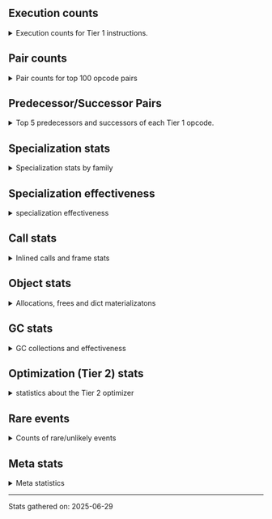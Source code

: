 ## Execution counts

<details>
<summary> Execution counts for Tier 1 instructions. </summary>


The "miss ratio" column shows the percentage of times the instruction
executed that it deoptimized. When this happens, the base unspecialized
instruction is not counted.

<table>
<thead>
<tr>
<th align="left">Name</th>
<th align="right">Base Count</th>
<th align="right">Head Count</th>
<th align="right">Change</th>
</tr>
</thead>
<tbody>
<tr>
<td align="left">CALL_BUILTIN_CLASS</td>
<td align="right">1,253</td>
<td align="right">1,448</td>
<td align="right">15.6%</td>
</tr>
<tr>
<td align="left">COMPARE_OP</td>
<td align="right">1,973</td>
<td align="right">2,180</td>
<td align="right">10.5%</td>
</tr>
<tr>
<td align="left">LOAD_GLOBAL</td>
<td align="right">4,270</td>
<td align="right">4,274</td>
<td align="right">0.1%</td>
</tr>
<tr>
<td align="left">CALL</td>
<td align="right">7,735</td>
<td align="right">7,739</td>
<td align="right">0.1%</td>
</tr>
<tr>
<td align="left">BINARY_OP</td>
<td align="right">5,903,657</td>
<td align="right">5,903,864</td>
<td align="right">0.0%</td>
</tr>
<tr>
<td align="left">LOAD_GLOBAL_BUILTIN</td>
<td align="right">13,108,457</td>
<td align="right">13,108,652</td>
<td align="right">0.0%</td>
</tr>
<tr>
<td align="left">LOAD_CONST</td>
<td align="right">90,443,149</td>
<td align="right">90,443,346</td>
<td align="right">0.0%</td>
</tr>
<tr>
<td align="left">LOAD_ATTR_INSTANCE_VALUE</td>
<td align="right">121,266,510</td>
<td align="right">121,266,705</td>
<td align="right">0.0%</td>
</tr>
<tr>
<td align="left">POP_JUMP_IF_FALSE</td>
<td align="right">140,248,261</td>
<td align="right">140,248,458</td>
<td align="right">0.0%</td>
</tr>
<tr>
<td align="left">LOAD_FAST_BORROW</td>
<td align="right">458,101,428</td>
<td align="right">458,101,822</td>
<td align="right">0.0%</td>
</tr>
<tr>
<td align="left">LOAD_ATTR</td>
<td align="right">17,056,926</td>
<td align="right">17,056,930</td>
<td align="right">0.0%</td>
</tr>
<tr>
<td align="left">RETURN_VALUE</td>
<td align="right">130,418,424</td>
<td align="right">130,418,424</td>
<td align="right">0.0%</td>
</tr>
<tr>
<td align="left">RESUME_CHECK</td>
<td align="right">130,416,744</td>
<td align="right">130,416,744</td>
<td align="right">0.0%</td>
</tr>
<tr>
<td align="left">TO_BOOL_BOOL</td>
<td align="right">115,997,553</td>
<td align="right">115,997,553</td>
<td align="right">0.0%</td>
</tr>
<tr>
<td align="left">LOAD_ATTR_METHOD_WITH_VALUES</td>
<td align="right">108,788,277</td>
<td align="right">108,788,277</td>
<td align="right">0.0%</td>
</tr>
<tr>
<td align="left">LOAD_GLOBAL_MODULE</td>
<td align="right">99,614,386</td>
<td align="right">99,614,386</td>
<td align="right">0.0%</td>
</tr>
<tr>
<td align="left">CALL_PY_EXACT_ARGS</td>
<td align="right">82,574,469</td>
<td align="right">82,574,469</td>
<td align="right">0.0%</td>
</tr>
<tr>
<td align="left">STORE_FAST</td>
<td align="right">63,965,430</td>
<td align="right">63,965,430</td>
<td align="right">0.0%</td>
</tr>
<tr>
<td align="left">POP_TOP</td>
<td align="right">60,294,819</td>
<td align="right">60,294,819</td>
<td align="right">0.0%</td>
</tr>
<tr>
<td align="left">NOP</td>
<td align="right">49,807,455</td>
<td align="right">49,807,455</td>
<td align="right">0.0%</td>
</tr>
<tr>
<td align="left">BINARY_OP_SUBSCR_DICT</td>
<td align="right">44,564,367</td>
<td align="right">44,564,367</td>
<td align="right">0.0%</td>
</tr>
<tr>
<td align="left">CALL_PY_GENERAL</td>
<td align="right">43,253,262</td>
<td align="right">43,253,262</td>
<td align="right">0.0%</td>
</tr>
<tr>
<td align="left">LOAD_FAST_BORROW_LOAD_FAST_BORROW</td>
<td align="right">36,045,444</td>
<td align="right">36,045,444</td>
<td align="right">0.0%</td>
</tr>
<tr>
<td align="left">LOAD_ATTR_MODULE</td>
<td align="right">31,456,860</td>
<td align="right">31,456,860</td>
<td align="right">0.0%</td>
</tr>
<tr>
<td align="left">STORE_ATTR_INSTANCE_VALUE</td>
<td align="right">28,834,476</td>
<td align="right">28,834,476</td>
<td align="right">0.0%</td>
</tr>
<tr>
<td align="left">LOAD_SMALL_INT</td>
<td align="right">19,661,175</td>
<td align="right">19,661,175</td>
<td align="right">0.0%</td>
</tr>
<tr>
<td align="left">PUSH_NULL</td>
<td align="right">15,730,425</td>
<td align="right">15,730,425</td>
<td align="right">0.0%</td>
</tr>
<tr>
<td align="left">COMPARE_OP_INT</td>
<td align="right">12,451,623</td>
<td align="right">12,451,623</td>
<td align="right">0.0%</td>
</tr>
<tr>
<td align="left">TO_BOOL_NONE</td>
<td align="right">11,810,306</td>
<td align="right">11,810,306</td>
<td align="right">0.0%</td>
</tr>
<tr>
<td align="left">CALL_NON_PY_GENERAL</td>
<td align="right">11,796,774</td>
<td align="right">11,796,774</td>
<td align="right">0.0%</td>
</tr>
<tr>
<td align="left">JUMP_BACKWARD_JIT</td>
<td align="right">10,879,098</td>
<td align="right">10,879,098</td>
<td align="right">0.0%</td>
</tr>
<tr>
<td align="left">POP_JUMP_IF_TRUE</td>
<td align="right">10,485,825</td>
<td align="right">10,485,825</td>
<td align="right">0.0%</td>
</tr>
<tr>
<td align="left">LOAD_FAST</td>
<td align="right">9,175,827</td>
<td align="right">9,175,827</td>
<td align="right">0.0%</td>
</tr>
<tr>
<td align="left">LOAD_ATTR_METHOD_NO_DICT</td>
<td align="right">9,175,160</td>
<td align="right">9,175,160</td>
<td align="right">0.0%</td>
</tr>
<tr>
<td align="left">CALL_METHOD_DESCRIPTOR_FAST</td>
<td align="right">9,175,056</td>
<td align="right">9,175,056</td>
<td align="right">0.0%</td>
</tr>
<tr>
<td align="left">COPY</td>
<td align="right">9,175,026</td>
<td align="right">9,175,026</td>
<td align="right">0.0%</td>
</tr>
<tr>
<td align="left">CALL_BUILTIN_FAST_WITH_KEYWORDS</td>
<td align="right">6,553,500</td>
<td align="right">6,553,500</td>
<td align="right">0.0%</td>
</tr>
<tr>
<td align="left">LOAD_ATTR_SLOT</td>
<td align="right">6,553,374</td>
<td align="right">6,553,374</td>
<td align="right">0.0%</td>
</tr>
<tr>
<td align="left">CALL_ISINSTANCE</td>
<td align="right">5,898,045</td>
<td align="right">5,898,045</td>
<td align="right">0.0%</td>
</tr>
<tr>
<td align="left">TO_BOOL_ALWAYS_TRUE</td>
<td align="right">5,253,290</td>
<td align="right">5,253,290</td>
<td align="right">0.0%</td>
</tr>
<tr>
<td align="left">POP_JUMP_IF_NOT_NONE</td>
<td align="right">5,243,025</td>
<td align="right">5,243,025</td>
<td align="right">0.0%</td>
</tr>
<tr>
<td align="left">SWAP</td>
<td align="right">5,242,989</td>
<td align="right">5,242,989</td>
<td align="right">0.0%</td>
</tr>
<tr>
<td align="left">LOAD_SPECIAL</td>
<td align="right">5,242,926</td>
<td align="right">5,242,926</td>
<td align="right">0.0%</td>
</tr>
<tr>
<td align="left">BINARY_SLICE</td>
<td align="right">5,242,800</td>
<td align="right">5,242,800</td>
<td align="right">0.0%</td>
</tr>
<tr>
<td align="left">BINARY_OP_ADD_INT</td>
<td align="right">5,242,758</td>
<td align="right">5,242,758</td>
<td align="right">0.0%</td>
</tr>
<tr>
<td align="left">COMPARE_OP_STR</td>
<td align="right">5,242,758</td>
<td align="right">5,242,758</td>
<td align="right">0.0%</td>
</tr>
<tr>
<td align="left">FOR_ITER_LIST</td>
<td align="right">5,242,716</td>
<td align="right">5,242,716</td>
<td align="right">0.0%</td>
</tr>
<tr>
<td align="left">CALL_BUILTIN_FAST</td>
<td align="right">4,587,618</td>
<td align="right">4,587,618</td>
<td align="right">0.0%</td>
</tr>
<tr>
<td align="left">FOR_ITER_RANGE</td>
<td align="right">4,325,535</td>
<td align="right">4,325,535</td>
<td align="right">0.0%</td>
</tr>
<tr>
<td align="left">POP_ITER</td>
<td align="right">3,932,550</td>
<td align="right">3,932,550</td>
<td align="right">0.0%</td>
</tr>
<tr>
<td align="left">BUILD_TUPLE</td>
<td align="right">3,932,550</td>
<td align="right">3,932,550</td>
<td align="right">0.0%</td>
</tr>
<tr>
<td align="left">JUMP_FORWARD</td>
<td align="right">3,932,388</td>
<td align="right">3,932,388</td>
<td align="right">0.0%</td>
</tr>
<tr>
<td align="left">GET_ITER</td>
<td align="right">3,932,325</td>
<td align="right">3,932,325</td>
<td align="right">0.0%</td>
</tr>
<tr>
<td align="left">POP_JUMP_IF_NONE</td>
<td align="right">3,932,100</td>
<td align="right">3,932,100</td>
<td align="right">0.0%</td>
</tr>
<tr>
<td align="left">INTERPRETER_EXIT</td>
<td align="right">3,277,443</td>
<td align="right">3,277,443</td>
<td align="right">0.0%</td>
</tr>
<tr>
<td align="left">BINARY_OP_SUBTRACT_INT</td>
<td align="right">2,646,490</td>
<td align="right">2,646,490</td>
<td align="right">0.0%</td>
</tr>
<tr>
<td align="left">TO_BOOL</td>
<td align="right">2,626,027</td>
<td align="right">2,626,027</td>
<td align="right">0.0%</td>
</tr>
<tr>
<td align="left">LOAD_ATTR_METHOD_LAZY_DICT</td>
<td align="right">2,621,802</td>
<td align="right">2,621,802</td>
<td align="right">0.0%</td>
</tr>
<tr>
<td align="left">STORE_FAST_STORE_FAST</td>
<td align="right">2,621,625</td>
<td align="right">2,621,625</td>
<td align="right">0.0%</td>
</tr>
<tr>
<td align="left">BINARY_OP_EXTEND</td>
<td align="right">2,621,316</td>
<td align="right">2,621,316</td>
<td align="right">0.0%</td>
</tr>
<tr>
<td align="left">LOAD_ATTR_NONDESCRIPTOR_WITH_VALUES</td>
<td align="right">2,621,316</td>
<td align="right">2,621,316</td>
<td align="right">0.0%</td>
</tr>
<tr>
<td align="left">BINARY_OP_SUBSCR_TUPLE_INT</td>
<td align="right">1,966,149</td>
<td align="right">1,966,149</td>
<td align="right">0.0%</td>
</tr>
<tr>
<td align="left">CALL_METHOD_DESCRIPTOR_NOARGS</td>
<td align="right">1,336,156</td>
<td align="right">1,336,156</td>
<td align="right">0.0%</td>
</tr>
<tr>
<td align="left">CONTAINS_OP</td>
<td align="right">1,311,420</td>
<td align="right">1,311,420</td>
<td align="right">0.0%</td>
</tr>
<tr>
<td align="left">CALL_FUNCTION_EX</td>
<td align="right">1,311,150</td>
<td align="right">1,311,150</td>
<td align="right">0.0%</td>
</tr>
<tr>
<td align="left">CALL_METHOD_DESCRIPTOR_O</td>
<td align="right">1,310,820</td>
<td align="right">1,310,820</td>
<td align="right">0.0%</td>
</tr>
<tr>
<td align="left">BUILD_MAP</td>
<td align="right">1,310,700</td>
<td align="right">1,310,700</td>
<td align="right">0.0%</td>
</tr>
<tr>
<td align="left">DICT_MERGE</td>
<td align="right">1,310,700</td>
<td align="right">1,310,700</td>
<td align="right">0.0%</td>
</tr>
<tr>
<td align="left">BINARY_OP_ADD_UNICODE</td>
<td align="right">1,310,658</td>
<td align="right">1,310,658</td>
<td align="right">0.0%</td>
</tr>
<tr>
<td align="left">CALL_STR_1</td>
<td align="right">1,310,658</td>
<td align="right">1,310,658</td>
<td align="right">0.0%</td>
</tr>
<tr>
<td align="left">COMPARE_OP_FLOAT</td>
<td align="right">1,310,658</td>
<td align="right">1,310,658</td>
<td align="right">0.0%</td>
</tr>
<tr>
<td align="left">LOAD_ATTR_PROPERTY</td>
<td align="right">1,310,658</td>
<td align="right">1,310,658</td>
<td align="right">0.0%</td>
</tr>
<tr>
<td align="left">TO_BOOL_STR</td>
<td align="right">1,310,658</td>
<td align="right">1,310,658</td>
<td align="right">0.0%</td>
</tr>
<tr>
<td align="left">UNPACK_SEQUENCE_TUPLE</td>
<td align="right">1,310,658</td>
<td align="right">1,310,658</td>
<td align="right">0.0%</td>
</tr>
<tr>
<td align="left">CALL_LEN</td>
<td align="right">655,491</td>
<td align="right">655,491</td>
<td align="right">0.0%</td>
</tr>
<tr>
<td align="left">STORE_ATTR</td>
<td align="right">1,848</td>
<td align="right">1,848</td>
<td align="right">0.0%</td>
</tr>
<tr>
<td align="left">RESUME</td>
<td align="right">1,680</td>
<td align="right">1,680</td>
<td align="right">0.0%</td>
</tr>
<tr>
<td align="left">FOR_ITER</td>
<td align="right">585</td>
<td align="right">585</td>
<td align="right">0.0%</td>
</tr>
<tr>
<td align="left">IS_OP</td>
<td align="right">519</td>
<td align="right">519</td>
<td align="right">0.0%</td>
</tr>
<tr>
<td align="left">LOAD_DEREF</td>
<td align="right">450</td>
<td align="right">450</td>
<td align="right">0.0%</td>
</tr>
<tr>
<td align="left">JUMP_BACKWARD</td>
<td align="right">294</td>
<td align="right">294</td>
<td align="right">0.0%</td>
</tr>
<tr>
<td align="left">LOAD_FAST_LOAD_FAST</td>
<td align="right">288</td>
<td align="right">288</td>
<td align="right">0.0%</td>
</tr>
<tr>
<td align="left">MAKE_FUNCTION</td>
<td align="right">225</td>
<td align="right">225</td>
<td align="right">0.0%</td>
</tr>
<tr>
<td align="left">BUILD_LIST</td>
<td align="right">225</td>
<td align="right">225</td>
<td align="right">0.0%</td>
</tr>
<tr>
<td align="left">CALL_INTRINSIC_1</td>
<td align="right">225</td>
<td align="right">225</td>
<td align="right">0.0%</td>
</tr>
<tr>
<td align="left">COPY_FREE_VARS</td>
<td align="right">225</td>
<td align="right">225</td>
<td align="right">0.0%</td>
</tr>
<tr>
<td align="left">LIST_EXTEND</td>
<td align="right">225</td>
<td align="right">225</td>
<td align="right">0.0%</td>
</tr>
<tr>
<td align="left">MAKE_CELL</td>
<td align="right">225</td>
<td align="right">225</td>
<td align="right">0.0%</td>
</tr>
<tr>
<td align="left">SET_FUNCTION_ATTRIBUTE</td>
<td align="right">225</td>
<td align="right">225</td>
<td align="right">0.0%</td>
</tr>
<tr>
<td align="left">STORE_DEREF</td>
<td align="right">225</td>
<td align="right">225</td>
<td align="right">0.0%</td>
</tr>
<tr>
<td align="left">UNPACK_SEQUENCE</td>
<td align="right">210</td>
<td align="right">210</td>
<td align="right">0.0%</td>
</tr>
<tr>
<td align="left">BINARY_OP_SUBTRACT_FLOAT</td>
<td align="right">162</td>
<td align="right">162</td>
<td align="right">0.0%</td>
</tr>
<tr>
<td align="left">UNPACK_SEQUENCE_TWO_TUPLE</td>
<td align="right">162</td>
<td align="right">162</td>
<td align="right">0.0%</td>
</tr>
<tr>
<td align="left">BINARY_OP_MULTIPLY_INT</td>
<td align="right">104</td>
<td align="right">104</td>
<td align="right">0.0%</td>
</tr>
<tr>
<td align="left">CALL_METHOD_DESCRIPTOR_FAST_WITH_KEYWORDS</td>
<td align="right">104</td>
<td align="right">104</td>
<td align="right">0.0%</td>
</tr>
<tr>
<td align="left">CHECK_EXC_MATCH</td>
<td align="right">63</td>
<td align="right">63</td>
<td align="right">0.0%</td>
</tr>
<tr>
<td align="left">POP_EXCEPT</td>
<td align="right">63</td>
<td align="right">63</td>
<td align="right">0.0%</td>
</tr>
<tr>
<td align="left">PUSH_EXC_INFO</td>
<td align="right">63</td>
<td align="right">63</td>
<td align="right">0.0%</td>
</tr>
<tr>
<td align="left">STORE_SUBSCR</td>
<td align="right">63</td>
<td align="right">63</td>
<td align="right">0.0%</td>
</tr>
<tr>
<td align="left">LOAD_FAST_CHECK</td>
<td align="right">63</td>
<td align="right">63</td>
<td align="right">0.0%</td>
</tr>
<tr>
<td align="left">STORE_FAST_LOAD_FAST</td>
<td align="right">63</td>
<td align="right">63</td>
<td align="right">0.0%</td>
</tr>
</tbody>
</table>


</details>

## Pair counts

<details>
<summary> Pair counts for top 100 opcode pairs </summary>


Pairs of specialized operations that deoptimize and are then followed by
the corresponding unspecialized instruction are not counted as pairs.

Not included in comparative output.


</details>

## Predecessor/Successor Pairs

<details>
<summary> Top 5 predecessors and successors of each Tier 1 opcode. </summary>


This does not include the unspecialized instructions that occur after a
specialized instruction deoptimizes.

Not included in comparative output.


</details>

## Specialization stats

<details>
<summary> Specialization stats by family </summary>

### BINARY_OP

<details>
<summary> specialization stats for BINARY_OP family </summary>

<table>
<thead>
<tr>
<th align="left">Kind</th>
<th align="right">Base Count</th>
<th align="right">Base Ratio</th>
<th align="right">Head Count</th>
<th align="right">Head Ratio</th>
<th align="right">Change</th>
</tr>
</thead>
<tbody>
<tr>
<td align="left">
deferred
<details>
<summary>ⓘ</summary>

Lists the number of "deferred" (i.e. not specialized) instructions executed.
</details>
</td>
<td align="right">5,899,801</td>
<td align="right">9.2%</td>
<td align="right">5,899,998</td>
<td align="right">9.2%</td>
<td align="right">0.0%</td>
</tr>
<tr>
<td align="left">
hit
<details>
<summary>ⓘ</summary>

Specialized instructions that complete.
</details>
</td>
<td align="right">57,016,172</td>
<td align="right">88.7%</td>
<td align="right">57,016,172</td>
<td align="right">88.7%</td>
<td align="right">0.0%</td>
</tr>
<tr>
<td align="left">
miss
<details>
<summary>ⓘ</summary>

Specialized instructions that deopt.
</details>
</td>
<td align="right">1,335,832</td>
<td align="right">2.1%</td>
<td align="right">1,335,832</td>
<td align="right">2.1%</td>
<td align="right">0.0%</td>
</tr>
</tbody>
</table>

<table>
<thead>
<tr>
<th align="left">Success</th>
<th align="right">Base Count</th>
<th align="right">Base Ratio</th>
<th align="right">Head Count</th>
<th align="right">Head Ratio</th>
<th align="right">Change</th>
</tr>
</thead>
<tbody>
<tr>
<td align="left">Failure</td>
<td align="right">3,310</td>
<td align="right">11.4%</td>
<td align="right">3,320</td>
<td align="right">11.4%</td>
<td align="right">0.3%</td>
</tr>
<tr>
<td align="left">Success</td>
<td align="right">25,720</td>
<td align="right">88.6%</td>
<td align="right">25,720</td>
<td align="right">88.6%</td>
<td align="right">0.0%</td>
</tr>
</tbody>
</table>

<table>
<thead>
<tr>
<th align="left">Failure kind</th>
<th align="right">Base Count</th>
<th align="right">Base Ratio</th>
<th align="right">Head Count</th>
<th align="right">Head Ratio</th>
<th align="right">Change</th>
</tr>
</thead>
<tbody>
<tr>
<td align="left">floor divide</td>
<td align="right">790</td>
<td align="right">23.9%</td>
<td align="right">800</td>
<td align="right">24.1%</td>
<td align="right">1.3%</td>
</tr>
<tr>
<td align="left">remainder</td>
<td align="right">1,800</td>
<td align="right">54.4%</td>
<td align="right">1,800</td>
<td align="right">54.2%</td>
<td align="right">0.0%</td>
</tr>
<tr>
<td align="left">true divide different types</td>
<td align="right">720</td>
<td align="right">21.8%</td>
<td align="right">720</td>
<td align="right">21.7%</td>
<td align="right">0.0%</td>
</tr>
</tbody>
</table>


</details>

### BINARY_SLICE

<details>
<summary> specialization stats for BINARY_SLICE family </summary>

<table>
<thead>
<tr>
<th align="left">Kind</th>
<th align="right">Base Count</th>
<th align="right">Base Ratio</th>
<th align="right">Head Count</th>
<th align="right">Head Ratio</th>
<th align="right">Change</th>
</tr>
</thead>
<tbody>
<tr>
<td align="left">
deferred
<details>
<summary>ⓘ</summary>

Lists the number of "deferred" (i.e. not specialized) instructions executed.
</details>
</td>
<td align="right">5,242,800</td>
<td align="right">100.0%</td>
<td align="right">5,242,800</td>
<td align="right">100.0%</td>
<td align="right">0.0%</td>
</tr>
</tbody>
</table>


</details>

### CALL

<details>
<summary> specialization stats for CALL family </summary>

<table>
<thead>
<tr>
<th align="left">Kind</th>
<th align="right">Base Count</th>
<th align="right">Base Ratio</th>
<th align="right">Head Count</th>
<th align="right">Head Ratio</th>
<th align="right">Change</th>
</tr>
</thead>
<tbody>
<tr>
<td align="left">
hit
<details>
<summary>ⓘ</summary>

Specialized instructions that complete.
</details>
</td>
<td align="right">112,067,338</td>
<td align="right">98.8%</td>
<td align="right">112,067,533</td>
<td align="right">98.8%</td>
<td align="right">0.0%</td>
</tr>
<tr>
<td align="left">
deferred
<details>
<summary>ⓘ</summary>

Lists the number of "deferred" (i.e. not specialized) instructions executed.
</details>
</td>
<td align="right">1,314,620</td>
<td align="right">1.2%</td>
<td align="right">1,314,622</td>
<td align="right">1.2%</td>
<td align="right">0.0%</td>
</tr>
<tr>
<td align="left">
miss
<details>
<summary>ⓘ</summary>

Specialized instructions that deopt.
</details>
</td>
<td align="right">1,335,832</td>
<td align="right">1.2%</td>
<td align="right">1,335,832</td>
<td align="right">1.2%</td>
<td align="right">0.0%</td>
</tr>
</tbody>
</table>

<table>
<thead>
<tr>
<th align="left">Success</th>
<th align="right">Base Count</th>
<th align="right">Base Ratio</th>
<th align="right">Head Count</th>
<th align="right">Head Ratio</th>
<th align="right">Change</th>
</tr>
</thead>
<tbody>
<tr>
<td align="left">Success</td>
<td align="right">28,947</td>
<td align="right">100.0%</td>
<td align="right">28,949</td>
<td align="right">100.0%</td>
<td align="right">0.0%</td>
</tr>
<tr>
<td align="left">Failure</td>
<td align="right">0</td>
<td align="right">0.0%</td>
<td align="right">0</td>
<td align="right">0.0%</td>
<td align="right"></td>
</tr>
</tbody>
</table>

<table>
<thead>
<tr>
<th align="left">Failure kind</th>
<th align="right">Base Count</th>
<th align="right">Base Ratio</th>
<th align="right">Head Count</th>
<th align="right">Head Ratio</th>
<th align="right">Change</th>
</tr>
</thead>
<tbody>
<tr>
<td align="left">init not simple</td>
<td align="right">42</td>
<td align="right">42 / 0 !!</td>
<td align="right">42</td>
<td align="right">42 / 0 !!</td>
<td align="right">0.0%</td>
</tr>
</tbody>
</table>


</details>

### COMPARE_OP

<details>
<summary> specialization stats for COMPARE_OP family </summary>

<table>
<thead>
<tr>
<th align="left">Kind</th>
<th align="right">Base Count</th>
<th align="right">Base Ratio</th>
<th align="right">Head Count</th>
<th align="right">Head Ratio</th>
<th align="right">Change</th>
</tr>
</thead>
<tbody>
<tr>
<td align="left">
deferred
<details>
<summary>ⓘ</summary>

Lists the number of "deferred" (i.e. not specialized) instructions executed.
</details>
</td>
<td align="right">1,567</td>
<td align="right">0.0%</td>
<td align="right">1,764</td>
<td align="right">0.0%</td>
<td align="right">12.6%</td>
</tr>
<tr>
<td align="left">
hit
<details>
<summary>ⓘ</summary>

Specialized instructions that complete.
</details>
</td>
<td align="right">19,005,039</td>
<td align="right">100.0%</td>
<td align="right">19,005,039</td>
<td align="right">100.0%</td>
<td align="right">0.0%</td>
</tr>
</tbody>
</table>

<table>
<thead>
<tr>
<th align="left">Success</th>
<th align="right">Base Count</th>
<th align="right">Base Ratio</th>
<th align="right">Head Count</th>
<th align="right">Head Ratio</th>
<th align="right">Change</th>
</tr>
</thead>
<tbody>
<tr>
<td align="left">Failure</td>
<td align="right">70</td>
<td align="right">17.2%</td>
<td align="right">80</td>
<td align="right">19.2%</td>
<td align="right">14.3%</td>
</tr>
<tr>
<td align="left">Success</td>
<td align="right">336</td>
<td align="right">82.8%</td>
<td align="right">336</td>
<td align="right">80.8%</td>
<td align="right">0.0%</td>
</tr>
</tbody>
</table>

<table>
<thead>
<tr>
<th align="left">Failure kind</th>
<th align="right">Base Count</th>
<th align="right">Base Ratio</th>
<th align="right">Head Count</th>
<th align="right">Head Ratio</th>
<th align="right">Change</th>
</tr>
</thead>
<tbody>
<tr>
<td align="left">big int</td>
<td align="right">70</td>
<td align="right">100.0%</td>
<td align="right">80</td>
<td align="right">100.0%</td>
<td align="right">14.3%</td>
</tr>
</tbody>
</table>


</details>

### CONTAINS_OP

<details>
<summary> specialization stats for CONTAINS_OP family </summary>

<table>
<thead>
<tr>
<th align="left">Kind</th>
<th align="right">Base Count</th>
<th align="right">Base Ratio</th>
<th align="right">Head Count</th>
<th align="right">Head Ratio</th>
<th align="right">Change</th>
</tr>
</thead>
<tbody>
<tr>
<td align="left">
deferred
<details>
<summary>ⓘ</summary>

Lists the number of "deferred" (i.e. not specialized) instructions executed.
</details>
</td>
<td align="right">1,310,700</td>
<td align="right">99.9%</td>
<td align="right">1,310,700</td>
<td align="right">99.9%</td>
<td align="right">0.0%</td>
</tr>
</tbody>
</table>

<table>
<thead>
<tr>
<th align="left">Success</th>
<th align="right">Base Count</th>
<th align="right">Base Ratio</th>
<th align="right">Head Count</th>
<th align="right">Head Ratio</th>
<th align="right">Change</th>
</tr>
</thead>
<tbody>
<tr>
<td align="left">Success</td>
<td align="right">0</td>
<td align="right">0.0%</td>
<td align="right">0</td>
<td align="right">0.0%</td>
<td align="right"></td>
</tr>
<tr>
<td align="left">Failure</td>
<td align="right">720</td>
<td align="right">100.0%</td>
<td align="right">720</td>
<td align="right">100.0%</td>
<td align="right">0.0%</td>
</tr>
</tbody>
</table>

<table>
<thead>
<tr>
<th align="left">Failure kind</th>
<th align="right">Base Count</th>
<th align="right">Base Ratio</th>
<th align="right">Head Count</th>
<th align="right">Head Ratio</th>
<th align="right">Change</th>
</tr>
</thead>
<tbody>
<tr>
<td align="left">str</td>
<td align="right">720</td>
<td align="right">100.0%</td>
<td align="right">720</td>
<td align="right">100.0%</td>
<td align="right">0.0%</td>
</tr>
</tbody>
</table>


</details>

### FOR_ITER

<details>
<summary> specialization stats for FOR_ITER family </summary>

<table>
<thead>
<tr>
<th align="left">Kind</th>
<th align="right">Base Count</th>
<th align="right">Base Ratio</th>
<th align="right">Head Count</th>
<th align="right">Head Ratio</th>
<th align="right">Change</th>
</tr>
</thead>
<tbody>
<tr>
<td align="left">
deferred
<details>
<summary>ⓘ</summary>

Lists the number of "deferred" (i.e. not specialized) instructions executed.
</details>
</td>
<td align="right">372</td>
<td align="right">0.0%</td>
<td align="right">372</td>
<td align="right">0.0%</td>
<td align="right">0.0%</td>
</tr>
<tr>
<td align="left">
hit
<details>
<summary>ⓘ</summary>

Specialized instructions that complete.
</details>
</td>
<td align="right">9,568,251</td>
<td align="right">100.0%</td>
<td align="right">9,568,251</td>
<td align="right">100.0%</td>
<td align="right">0.0%</td>
</tr>
</tbody>
</table>

<table>
<thead>
<tr>
<th align="left">Success</th>
<th align="right">Base Count</th>
<th align="right">Base Ratio</th>
<th align="right">Head Count</th>
<th align="right">Head Ratio</th>
<th align="right">Change</th>
</tr>
</thead>
<tbody>
<tr>
<td align="left">Success</td>
<td align="right">147</td>
<td align="right">69.0%</td>
<td align="right">147</td>
<td align="right">69.0%</td>
<td align="right">0.0%</td>
</tr>
<tr>
<td align="left">Failure</td>
<td align="right">66</td>
<td align="right">31.0%</td>
<td align="right">66</td>
<td align="right">31.0%</td>
<td align="right">0.0%</td>
</tr>
</tbody>
</table>

<table>
<thead>
<tr>
<th align="left">Failure kind</th>
<th align="right">Base Count</th>
<th align="right">Base Ratio</th>
<th align="right">Head Count</th>
<th align="right">Head Ratio</th>
<th align="right">Change</th>
</tr>
</thead>
<tbody>
<tr>
<td align="left">dict values</td>
<td align="right">66</td>
<td align="right">100.0%</td>
<td align="right">66</td>
<td align="right">100.0%</td>
<td align="right">0.0%</td>
</tr>
</tbody>
</table>


</details>

### GET_ITER

<details>
<summary> specialization stats for GET_ITER family </summary>

<table>
<thead>
<tr>
<th align="left">Failure kind</th>
<th align="right">Base Count</th>
<th align="right">Base Ratio</th>
<th align="right">Head Count</th>
<th align="right">Head Ratio</th>
<th align="right">Change</th>
</tr>
</thead>
<tbody>
<tr>
<td align="left">list</td>
<td align="right">3,932,100</td>
<td align="right">3,932,100 / 0 !!</td>
<td align="right">3,932,100</td>
<td align="right">3,932,100 / 0 !!</td>
<td align="right">0.0%</td>
</tr>
<tr>
<td align="left">other</td>
<td align="right">225</td>
<td align="right">225 / 0 !!</td>
<td align="right">225</td>
<td align="right">225 / 0 !!</td>
<td align="right">0.0%</td>
</tr>
</tbody>
</table>


</details>

### LOAD_ATTR

<details>
<summary> specialization stats for LOAD_ATTR family </summary>

<table>
<thead>
<tr>
<th align="left">Kind</th>
<th align="right">Base Count</th>
<th align="right">Base Ratio</th>
<th align="right">Head Count</th>
<th align="right">Head Ratio</th>
<th align="right">Change</th>
</tr>
</thead>
<tbody>
<tr>
<td align="left">
hit
<details>
<summary>ⓘ</summary>

Specialized instructions that complete.
</details>
</td>
<td align="right">282,470,799</td>
<td align="right">93.9%</td>
<td align="right">282,470,994</td>
<td align="right">93.9%</td>
<td align="right">0.0%</td>
</tr>
<tr>
<td align="left">
deferred
<details>
<summary>ⓘ</summary>

Lists the number of "deferred" (i.e. not specialized) instructions executed.
</details>
</td>
<td align="right">17,044,463</td>
<td align="right">5.7%</td>
<td align="right">17,044,465</td>
<td align="right">5.7%</td>
<td align="right">0.0%</td>
</tr>
<tr>
<td align="left">
miss
<details>
<summary>ⓘ</summary>

Specialized instructions that deopt.
</details>
</td>
<td align="right">1,323,158</td>
<td align="right">0.4%</td>
<td align="right">1,323,158</td>
<td align="right">0.4%</td>
<td align="right">0.0%</td>
</tr>
</tbody>
</table>

<table>
<thead>
<tr>
<th align="left">Success</th>
<th align="right">Base Count</th>
<th align="right">Base Ratio</th>
<th align="right">Head Count</th>
<th align="right">Head Ratio</th>
<th align="right">Change</th>
</tr>
</thead>
<tbody>
<tr>
<td align="left">Success</td>
<td align="right">29,592</td>
<td align="right">79.1%</td>
<td align="right">29,594</td>
<td align="right">79.1%</td>
<td align="right">0.0%</td>
</tr>
<tr>
<td align="left">Failure</td>
<td align="right">7,829</td>
<td align="right">20.9%</td>
<td align="right">7,829</td>
<td align="right">20.9%</td>
<td align="right">0.0%</td>
</tr>
</tbody>
</table>

<table>
<thead>
<tr>
<th align="left">Failure kind</th>
<th align="right">Base Count</th>
<th align="right">Base Ratio</th>
<th align="right">Head Count</th>
<th align="right">Head Ratio</th>
<th align="right">Change</th>
</tr>
</thead>
<tbody>
<tr>
<td align="left">overriding descriptor</td>
<td align="right">4,880</td>
<td align="right">62.3%</td>
<td align="right">4,880</td>
<td align="right">62.3%</td>
<td align="right">0.0%</td>
</tr>
<tr>
<td align="left">method</td>
<td align="right">720</td>
<td align="right">9.2%</td>
<td align="right">720</td>
<td align="right">9.2%</td>
<td align="right">0.0%</td>
</tr>
</tbody>
</table>


</details>

### LOAD_GLOBAL

<details>
<summary> specialization stats for LOAD_GLOBAL family </summary>

<table>
<thead>
<tr>
<th align="left">Kind</th>
<th align="right">Base Count</th>
<th align="right">Base Ratio</th>
<th align="right">Head Count</th>
<th align="right">Head Ratio</th>
<th align="right">Change</th>
</tr>
</thead>
<tbody>
<tr>
<td align="left">
deferred
<details>
<summary>ⓘ</summary>

Lists the number of "deferred" (i.e. not specialized) instructions executed.
</details>
</td>
<td align="right">2,198</td>
<td align="right">0.0%</td>
<td align="right">2,200</td>
<td align="right">0.0%</td>
<td align="right">0.1%</td>
</tr>
<tr>
<td align="left">
hit
<details>
<summary>ⓘ</summary>

Specialized instructions that complete.
</details>
</td>
<td align="right">112,722,255</td>
<td align="right">100.0%</td>
<td align="right">112,722,450</td>
<td align="right">100.0%</td>
<td align="right">0.0%</td>
</tr>
<tr>
<td align="left">
miss
<details>
<summary>ⓘ</summary>

Specialized instructions that deopt.
</details>
</td>
<td align="right">588</td>
<td align="right">0.0%</td>
<td align="right">588</td>
<td align="right">0.0%</td>
<td align="right">0.0%</td>
</tr>
</tbody>
</table>

<table>
<thead>
<tr>
<th align="left">Success</th>
<th align="right">Base Count</th>
<th align="right">Base Ratio</th>
<th align="right">Head Count</th>
<th align="right">Head Ratio</th>
<th align="right">Change</th>
</tr>
</thead>
<tbody>
<tr>
<td align="left">Success</td>
<td align="right">2,072</td>
<td align="right">100.0%</td>
<td align="right">2,074</td>
<td align="right">100.0%</td>
<td align="right">0.1%</td>
</tr>
<tr>
<td align="left">Failure</td>
<td align="right">0</td>
<td align="right">0.0%</td>
<td align="right">0</td>
<td align="right">0.0%</td>
<td align="right"></td>
</tr>
</tbody>
</table>


</details>

### STORE_ATTR

<details>
<summary> specialization stats for STORE_ATTR family </summary>

<table>
<thead>
<tr>
<th align="left">Kind</th>
<th align="right">Base Count</th>
<th align="right">Base Ratio</th>
<th align="right">Head Count</th>
<th align="right">Head Ratio</th>
<th align="right">Change</th>
</tr>
</thead>
<tbody>
<tr>
<td align="left">
deferred
<details>
<summary>ⓘ</summary>

Lists the number of "deferred" (i.e. not specialized) instructions executed.
</details>
</td>
<td align="right">924</td>
<td align="right">0.0%</td>
<td align="right">924</td>
<td align="right">0.0%</td>
<td align="right">0.0%</td>
</tr>
<tr>
<td align="left">
hit
<details>
<summary>ⓘ</summary>

Specialized instructions that complete.
</details>
</td>
<td align="right">28,834,476</td>
<td align="right">100.0%</td>
<td align="right">28,834,476</td>
<td align="right">100.0%</td>
<td align="right">0.0%</td>
</tr>
</tbody>
</table>

<table>
<thead>
<tr>
<th align="left">Success</th>
<th align="right">Base Count</th>
<th align="right">Base Ratio</th>
<th align="right">Head Count</th>
<th align="right">Head Ratio</th>
<th align="right">Change</th>
</tr>
</thead>
<tbody>
<tr>
<td align="left">Success</td>
<td align="right">924</td>
<td align="right">100.0%</td>
<td align="right">924</td>
<td align="right">100.0%</td>
<td align="right">0.0%</td>
</tr>
<tr>
<td align="left">Failure</td>
<td align="right">0</td>
<td align="right">0.0%</td>
<td align="right">0</td>
<td align="right">0.0%</td>
<td align="right"></td>
</tr>
</tbody>
</table>

<table>
<thead>
<tr>
<th align="left">Failure kind</th>
<th align="right">Base Count</th>
<th align="right">Base Ratio</th>
<th align="right">Head Count</th>
<th align="right">Head Ratio</th>
<th align="right">Change</th>
</tr>
</thead>
<tbody>
<tr>
<td align="left">other</td>
<td align="right">2,160</td>
<td align="right">2,160 / 0 !!</td>
<td align="right">2,160</td>
<td align="right">2,160 / 0 !!</td>
<td align="right">0.0%</td>
</tr>
</tbody>
</table>


</details>

### STORE_SUBSCR

<details>
<summary> specialization stats for STORE_SUBSCR family </summary>

<table>
<thead>
<tr>
<th align="left">Kind</th>
<th align="right">Base Count</th>
<th align="right">Base Ratio</th>
<th align="right">Head Count</th>
<th align="right">Head Ratio</th>
<th align="right">Change</th>
</tr>
</thead>
<tbody>
<tr>
<td align="left">
deferred
<details>
<summary>ⓘ</summary>

Lists the number of "deferred" (i.e. not specialized) instructions executed.
</details>
</td>
<td align="right">63</td>
<td align="right">100.0%</td>
<td align="right">63</td>
<td align="right">100.0%</td>
<td align="right">0.0%</td>
</tr>
</tbody>
</table>


</details>

### TO_BOOL

<details>
<summary> specialization stats for TO_BOOL family </summary>

<table>
<thead>
<tr>
<th align="left">Kind</th>
<th align="right">Base Count</th>
<th align="right">Base Ratio</th>
<th align="right">Head Count</th>
<th align="right">Head Ratio</th>
<th align="right">Change</th>
</tr>
</thead>
<tbody>
<tr>
<td align="left">
deferred
<details>
<summary>ⓘ</summary>

Lists the number of "deferred" (i.e. not specialized) instructions executed.
</details>
</td>
<td align="right">2,623,137</td>
<td align="right">2.0%</td>
<td align="right">2,623,137</td>
<td align="right">2.0%</td>
<td align="right">0.0%</td>
</tr>
<tr>
<td align="left">
hit
<details>
<summary>ⓘ</summary>

Specialized instructions that complete.
</details>
</td>
<td align="right">128,456,017</td>
<td align="right">97.0%</td>
<td align="right">128,456,017</td>
<td align="right">97.0%</td>
<td align="right">0.0%</td>
</tr>
<tr>
<td align="left">
miss
<details>
<summary>ⓘ</summary>

Specialized instructions that deopt.
</details>
</td>
<td align="right">1,323,158</td>
<td align="right">1.0%</td>
<td align="right">1,323,158</td>
<td align="right">1.0%</td>
<td align="right">0.0%</td>
</tr>
</tbody>
</table>

<table>
<thead>
<tr>
<th align="left">Success</th>
<th align="right">Base Count</th>
<th align="right">Base Ratio</th>
<th align="right">Head Count</th>
<th align="right">Head Ratio</th>
<th align="right">Change</th>
</tr>
</thead>
<tbody>
<tr>
<td align="left">Success</td>
<td align="right">26,344</td>
<td align="right">94.6%</td>
<td align="right">26,344</td>
<td align="right">94.6%</td>
<td align="right">0.0%</td>
</tr>
<tr>
<td align="left">Failure</td>
<td align="right">1,504</td>
<td align="right">5.4%</td>
<td align="right">1,504</td>
<td align="right">5.4%</td>
<td align="right">0.0%</td>
</tr>
</tbody>
</table>

<table>
<thead>
<tr>
<th align="left">Failure kind</th>
<th align="right">Base Count</th>
<th align="right">Base Ratio</th>
<th align="right">Head Count</th>
<th align="right">Head Ratio</th>
<th align="right">Change</th>
</tr>
</thead>
<tbody>
<tr>
<td align="left">tuple</td>
<td align="right">1,440</td>
<td align="right">95.7%</td>
<td align="right">1,440</td>
<td align="right">95.7%</td>
<td align="right">0.0%</td>
</tr>
<tr>
<td align="left">sequence</td>
<td align="right">64</td>
<td align="right">4.3%</td>
<td align="right">64</td>
<td align="right">4.3%</td>
<td align="right">0.0%</td>
</tr>
</tbody>
</table>


</details>

### UNPACK_SEQUENCE

<details>
<summary> specialization stats for UNPACK_SEQUENCE family </summary>

<table>
<thead>
<tr>
<th align="left">Kind</th>
<th align="right">Base Count</th>
<th align="right">Base Ratio</th>
<th align="right">Head Count</th>
<th align="right">Head Ratio</th>
<th align="right">Change</th>
</tr>
</thead>
<tbody>
<tr>
<td align="left">
deferred
<details>
<summary>ⓘ</summary>

Lists the number of "deferred" (i.e. not specialized) instructions executed.
</details>
</td>
<td align="right">105</td>
<td align="right">0.0%</td>
<td align="right">105</td>
<td align="right">0.0%</td>
<td align="right">0.0%</td>
</tr>
<tr>
<td align="left">
hit
<details>
<summary>ⓘ</summary>

Specialized instructions that complete.
</details>
</td>
<td align="right">1,310,820</td>
<td align="right">100.0%</td>
<td align="right">1,310,820</td>
<td align="right">100.0%</td>
<td align="right">0.0%</td>
</tr>
</tbody>
</table>

<table>
<thead>
<tr>
<th align="left">Success</th>
<th align="right">Base Count</th>
<th align="right">Base Ratio</th>
<th align="right">Head Count</th>
<th align="right">Head Ratio</th>
<th align="right">Change</th>
</tr>
</thead>
<tbody>
<tr>
<td align="left">Success</td>
<td align="right">105</td>
<td align="right">100.0%</td>
<td align="right">105</td>
<td align="right">100.0%</td>
<td align="right">0.0%</td>
</tr>
<tr>
<td align="left">Failure</td>
<td align="right">0</td>
<td align="right">0.0%</td>
<td align="right">0</td>
<td align="right">0.0%</td>
<td align="right"></td>
</tr>
</tbody>
</table>


</details>


</details>

## Specialization effectiveness

<details>
<summary> specialization effectiveness </summary>


All entries are execution counts. Should add up to the total number of
Tier 1 instructions executed.

<table>
<thead>
<tr>
<th align="left">Instructions</th>
<th align="right">Base Count</th>
<th align="right">Base Ratio</th>
<th align="right">Head Count</th>
<th align="right">Head Ratio</th>
<th align="right">Change</th>
</tr>
</thead>
<tbody>
<tr>
<td align="left">
Not specialized
<details>
<summary>ⓘ</summary>

Instructions that could be specialized but aren't, e.g. `LOAD_ATTR`, `BINARY_SLICE`.
</details>
</td>
<td align="right">36,089,839</td>
<td align="right">1.7%</td>
<td align="right">36,090,265</td>
<td align="right">1.7%</td>
<td align="right">0.0%</td>
</tr>
<tr>
<td align="left">
Basic
<details>
<summary>ⓘ</summary>

Instructions that are not and cannot be specialized, e.g. `LOAD_FAST`.
</details>
</td>
<td align="right">1,134,848,180</td>
<td align="right">53.3%</td>
<td align="right">1,134,848,968</td>
<td align="right">53.3%</td>
<td align="right">0.0%</td>
</tr>
<tr>
<td align="left">
Specialized hits
<details>
<summary>ⓘ</summary>

Specialized instructions, e.g. `LOAD_ATTR_MODULE` that complete.
</details>
</td>
<td align="right">952,389,677</td>
<td align="right">44.7%</td>
<td align="right">952,390,262</td>
<td align="right">44.7%</td>
<td align="right">0.0%</td>
</tr>
<tr>
<td align="left">
Specialized misses
<details>
<summary>ⓘ</summary>

Specialized instructions, e.g. `LOAD_ATTR_MODULE` that deopt.
</details>
</td>
<td align="right">5,318,568</td>
<td align="right">0.2%</td>
<td align="right">5,318,568</td>
<td align="right">0.2%</td>
<td align="right">0.0%</td>
</tr>
</tbody>
</table>

### Deferred by instruction

<details>
<summary> Breakdown of deferred (not specialized) instruction counts by family </summary>

<table>
<thead>
<tr>
<th align="left">Name</th>
<th align="right">Base Count</th>
<th align="right">Base Ratio</th>
<th align="right">Head Count</th>
<th align="right">Head Ratio</th>
<th align="right">Change</th>
</tr>
</thead>
<tbody>
<tr>
<td align="left">COMPARE_OP</td>
<td align="right">1,567</td>
<td align="right">0.0%</td>
<td align="right">1,764</td>
<td align="right">0.0%</td>
<td align="right">12.6%</td>
</tr>
<tr>
<td align="left">LOAD_GLOBAL</td>
<td align="right">2,198</td>
<td align="right">0.0%</td>
<td align="right">2,200</td>
<td align="right">0.0%</td>
<td align="right">0.1%</td>
</tr>
<tr>
<td align="left">BINARY_OP</td>
<td align="right">5,899,801</td>
<td align="right">17.6%</td>
<td align="right">5,899,998</td>
<td align="right">17.6%</td>
<td align="right">0.0%</td>
</tr>
<tr>
<td align="left">CALL</td>
<td align="right">1,314,620</td>
<td align="right">3.9%</td>
<td align="right">1,314,622</td>
<td align="right">3.9%</td>
<td align="right">0.0%</td>
</tr>
<tr>
<td align="left">LOAD_ATTR</td>
<td align="right">17,044,463</td>
<td align="right">51.0%</td>
<td align="right">17,044,465</td>
<td align="right">51.0%</td>
<td align="right">0.0%</td>
</tr>
<tr>
<td align="left">BINARY_SLICE</td>
<td align="right">5,242,800</td>
<td align="right">15.7%</td>
<td align="right">5,242,800</td>
<td align="right">15.7%</td>
<td align="right">0.0%</td>
</tr>
<tr>
<td align="left">TO_BOOL</td>
<td align="right">2,623,137</td>
<td align="right">7.8%</td>
<td align="right">2,623,137</td>
<td align="right">7.8%</td>
<td align="right">0.0%</td>
</tr>
<tr>
<td align="left">CONTAINS_OP</td>
<td align="right">1,310,700</td>
<td align="right">3.9%</td>
<td align="right">1,310,700</td>
<td align="right">3.9%</td>
<td align="right">0.0%</td>
</tr>
<tr>
<td align="left">STORE_ATTR</td>
<td align="right">924</td>
<td align="right">0.0%</td>
<td align="right">924</td>
<td align="right">0.0%</td>
<td align="right">0.0%</td>
</tr>
<tr>
<td align="left">FOR_ITER</td>
<td align="right">372</td>
<td align="right">0.0%</td>
<td align="right">372</td>
<td align="right">0.0%</td>
<td align="right">0.0%</td>
</tr>
</tbody>
</table>


</details>

### Misses by instruction

<details>
<summary> Breakdown of misses (specialized deopts) instruction counts by family </summary>

<table>
<thead>
<tr>
<th align="left">Name</th>
<th align="right">Base Count</th>
<th align="right">Base Ratio</th>
<th align="right">Head Count</th>
<th align="right">Head Ratio</th>
<th align="right">Change</th>
</tr>
</thead>
<tbody>
<tr>
<td align="left">BINARY_OP_SUBTRACT_INT</td>
<td align="right">1,335,832</td>
<td align="right">25.1%</td>
<td align="right">1,335,832</td>
<td align="right">25.1%</td>
<td align="right">0.0%</td>
</tr>
<tr>
<td align="left">CALL_METHOD_DESCRIPTOR_NOARGS</td>
<td align="right">1,335,832</td>
<td align="right">25.1%</td>
<td align="right">1,335,832</td>
<td align="right">25.1%</td>
<td align="right">0.0%</td>
</tr>
<tr>
<td align="left">LOAD_ATTR_INSTANCE_VALUE</td>
<td align="right">1,323,158</td>
<td align="right">24.9%</td>
<td align="right">1,323,158</td>
<td align="right">24.9%</td>
<td align="right">0.0%</td>
</tr>
<tr>
<td align="left">TO_BOOL_NONE</td>
<td align="right">662,500</td>
<td align="right">12.5%</td>
<td align="right">662,500</td>
<td align="right">12.5%</td>
<td align="right">0.0%</td>
</tr>
<tr>
<td align="left">TO_BOOL_ALWAYS_TRUE</td>
<td align="right">660,658</td>
<td align="right">12.4%</td>
<td align="right">660,658</td>
<td align="right">12.4%</td>
<td align="right">0.0%</td>
</tr>
<tr>
<td align="left">LOAD_GLOBAL_BUILTIN</td>
<td align="right">294</td>
<td align="right">0.0%</td>
<td align="right">294</td>
<td align="right">0.0%</td>
<td align="right">0.0%</td>
</tr>
<tr>
<td align="left">LOAD_GLOBAL_MODULE</td>
<td align="right">294</td>
<td align="right">0.0%</td>
<td align="right">294</td>
<td align="right">0.0%</td>
<td align="right">0.0%</td>
</tr>
<tr>
<td align="left">CACHE</td>
<td align="right">0</td>
<td align="right">0.0%</td>
<td align="right">0</td>
<td align="right">0.0%</td>
<td align="right"></td>
</tr>
<tr>
<td align="left">CALL_FUNCTION_EX</td>
<td align="right">0</td>
<td align="right">0.0%</td>
<td align="right">0</td>
<td align="right">0.0%</td>
<td align="right"></td>
</tr>
<tr>
<td align="left">CHECK_EXC_MATCH</td>
<td align="right">0</td>
<td align="right">0.0%</td>
<td align="right">0</td>
<td align="right">0.0%</td>
<td align="right"></td>
</tr>
</tbody>
</table>


</details>


</details>

## Call stats

<details>
<summary> Inlined calls and frame stats </summary>


This shows what fraction of calls to Python functions are inlined (i.e.
not having a call at the C level) and for those that are not, where the
call comes from.  The various categories overlap.

Also includes the count of frame objects created.

<table>
<thead>
<tr>
<th align="left"></th>
<th align="right">Base Count</th>
<th align="right">Base Ratio</th>
<th align="right">Head Count</th>
<th align="right">Head Ratio</th>
<th align="right">Change</th>
</tr>
</thead>
<tbody>
<tr>
<td align="left">Calls to PyEval_EvalDefault</td>
<td align="right">3,277,668</td>
<td align="right">2.5%</td>
<td align="right">3,277,668</td>
<td align="right">2.5%</td>
<td align="right">0.0%</td>
</tr>
<tr>
<td align="left">Calls to Python functions inlined</td>
<td align="right">127,140,756</td>
<td align="right">97.5%</td>
<td align="right">127,140,756</td>
<td align="right">97.5%</td>
<td align="right">0.0%</td>
</tr>
<tr>
<td align="left">Calls via PyEval_EvalFrame (total)</td>
<td align="right">3,277,668</td>
<td align="right">2.5%</td>
<td align="right">3,277,668</td>
<td align="right">2.5%</td>
<td align="right">0.0%</td>
</tr>
<tr>
<td align="left">Calls via PyEval_EvalFrame (vector)</td>
<td align="right">3,277,668</td>
<td align="right">2.5%</td>
<td align="right">3,277,668</td>
<td align="right">2.5%</td>
<td align="right">0.0%</td>
</tr>
<tr>
<td align="left">Calls via PyEval_EvalFrame (generator)</td>
<td align="right">0</td>
<td align="right">0.0%</td>
<td align="right">0</td>
<td align="right">0.0%</td>
<td align="right"></td>
</tr>
<tr>
<td align="left">Calls via PyEval_EvalFrame (legacy)</td>
<td align="right">0</td>
<td align="right">0.0%</td>
<td align="right">0</td>
<td align="right">0.0%</td>
<td align="right"></td>
</tr>
<tr>
<td align="left">Calls via PyEval_EvalFrame (function vectorcall)</td>
<td align="right">3,277,668</td>
<td align="right">2.5%</td>
<td align="right">3,277,668</td>
<td align="right">2.5%</td>
<td align="right">0.0%</td>
</tr>
<tr>
<td align="left">Calls via PyEval_EvalFrame (build class)</td>
<td align="right">0</td>
<td align="right">0.0%</td>
<td align="right">0</td>
<td align="right">0.0%</td>
<td align="right"></td>
</tr>
<tr>
<td align="left">Calls via PyEval_EvalFrame (slot)</td>
<td align="right">0</td>
<td align="right">0.0%</td>
<td align="right">0</td>
<td align="right">0.0%</td>
<td align="right"></td>
</tr>
<tr>
<td align="left">Calls via PyEval_EvalFrame (function ex)</td>
<td align="right">225</td>
<td align="right">0.0%</td>
<td align="right">225</td>
<td align="right">0.0%</td>
<td align="right">0.0%</td>
</tr>
<tr>
<td align="left">Calls via PyEval_EvalFrame (api)</td>
<td align="right">105</td>
<td align="right">0.0%</td>
<td align="right">105</td>
<td align="right">0.0%</td>
<td align="right">0.0%</td>
</tr>
<tr>
<td align="left">Calls via PyEval_EvalFrame (method)</td>
<td align="right">0</td>
<td align="right">0.0%</td>
<td align="right">0</td>
<td align="right">0.0%</td>
<td align="right"></td>
</tr>
<tr>
<td align="left">Frame objects created</td>
<td align="right">3,932,309</td>
<td align="right">3.0%</td>
<td align="right">3,932,309</td>
<td align="right">3.0%</td>
<td align="right">0.0%</td>
</tr>
<tr>
<td align="left">Frames pushed</td>
<td align="right">130,418,424</td>
<td align="right">100.0%</td>
<td align="right">130,418,424</td>
<td align="right">100.0%</td>
<td align="right">0.0%</td>
</tr>
</tbody>
</table>


</details>

## Object stats

<details>
<summary> Allocations, frees and dict materializatons </summary>


Below, "allocations" means "allocations that are not from a freelist".
Total allocations = "Allocations from freelist" + "Allocations".

"Inline values" is the number of values arrays inlined into objects.

The cache hit/miss numbers are for the MRO cache, split into dunder and
other names.

<table>
<thead>
<tr>
<th align="left"></th>
<th align="right">Base Count</th>
<th align="right">Base Ratio</th>
<th align="right">Head Count</th>
<th align="right">Head Ratio</th>
<th align="right">Change</th>
</tr>
</thead>
<tbody>
<tr>
<td align="left">Interpreter immortal decrefs</td>
<td align="right">1,420</td>
<td align="right">0.0%</td>
<td align="right">1,617</td>
<td align="right">0.0%</td>
<td align="right">13.9%</td>
</tr>
<tr>
<td align="left">Method cache collisions</td>
<td align="right">3,802</td>
<td align="right"></td>
<td align="right">4,099</td>
<td align="right"></td>
<td align="right">7.8%</td>
</tr>
<tr>
<td align="left">Method cache misses</td>
<td align="right">3,952</td>
<td align="right"></td>
<td align="right">4,111</td>
<td align="right"></td>
<td align="right">4.0%</td>
</tr>
<tr>
<td align="left">Allocations to 512 bytes</td>
<td align="right">21,903,620</td>
<td align="right">22.1%</td>
<td align="right">22,141,319</td>
<td align="right">22.4%</td>
<td align="right">1.1%</td>
</tr>
<tr>
<td align="left">Allocations</td>
<td align="right">21,903,766</td>
<td align="right">22.1%</td>
<td align="right">22,141,465</td>
<td align="right">22.4%</td>
<td align="right">1.1%</td>
</tr>
<tr>
<td align="left">Frees</td>
<td align="right">21,900,738</td>
<td align="right"></td>
<td align="right">22,138,378</td>
<td align="right"></td>
<td align="right">1.1%</td>
</tr>
<tr>
<td align="left">Allocations from freelist</td>
<td align="right">77,067,601</td>
<td align="right">77.9%</td>
<td align="right">76,841,466</td>
<td align="right">77.6%</td>
<td align="right">-0.3%</td>
</tr>
<tr>
<td align="left">Frees to freelist</td>
<td align="right">77,069,069</td>
<td align="right"></td>
<td align="right">76,843,026</td>
<td align="right"></td>
<td align="right">-0.3%</td>
</tr>
<tr>
<td align="left">Method cache dunder misses</td>
<td align="right">1,130</td>
<td align="right"></td>
<td align="right">1,133</td>
<td align="right"></td>
<td align="right">0.3%</td>
</tr>
<tr>
<td align="left">Immortal increfs</td>
<td align="right">134,626,399</td>
<td align="right">19.8%</td>
<td align="right">134,864,344</td>
<td align="right">19.8%</td>
<td align="right">0.2%</td>
</tr>
<tr>
<td align="left">Interpreter mortal decrefs</td>
<td align="right">539,379,559</td>
<td align="right">76.3%</td>
<td align="right">539,391,123</td>
<td align="right">76.3%</td>
<td align="right">0.0%</td>
</tr>
<tr>
<td align="left">Method cache hits</td>
<td align="right">22,309,108</td>
<td align="right"></td>
<td align="right">22,308,953</td>
<td align="right"></td>
<td align="right">-0.0%</td>
</tr>
<tr>
<td align="left">Mortal decrefs</td>
<td align="right">74,081,288</td>
<td align="right">10.5%</td>
<td align="right">74,081,603</td>
<td align="right">10.5%</td>
<td align="right">0.0%</td>
</tr>
<tr>
<td align="left">Immortal decrefs</td>
<td align="right">93,060,443</td>
<td align="right">13.2%</td>
<td align="right">93,060,647</td>
<td align="right">13.2%</td>
<td align="right">0.0%</td>
</tr>
<tr>
<td align="left">Mortal increfs</td>
<td align="right">71,452,566</td>
<td align="right">10.5%</td>
<td align="right">71,452,647</td>
<td align="right">10.5%</td>
<td align="right">0.0%</td>
</tr>
<tr>
<td align="left">Interpreter mortal increfs</td>
<td align="right">446,971,777</td>
<td align="right">65.7%</td>
<td align="right">446,971,972</td>
<td align="right">65.7%</td>
<td align="right">0.0%</td>
</tr>
<tr>
<td align="left">Method cache dunder hits</td>
<td align="right">11,797,549</td>
<td align="right"></td>
<td align="right">11,797,546</td>
<td align="right"></td>
<td align="right">-0.0%</td>
</tr>
<tr>
<td align="left">Allocations to 4 kbytes</td>
<td align="right">7</td>
<td align="right">0.0%</td>
<td align="right">7</td>
<td align="right">0.0%</td>
<td align="right">0.0%</td>
</tr>
<tr>
<td align="left">Allocations over 4 kbytes</td>
<td align="right">139</td>
<td align="right">0.0%</td>
<td align="right">139</td>
<td align="right">0.0%</td>
<td align="right">0.0%</td>
</tr>
<tr>
<td align="left">Inline values</td>
<td align="right">1,310,700</td>
<td align="right"></td>
<td align="right">1,310,700</td>
<td align="right"></td>
<td align="right">0.0%</td>
</tr>
<tr>
<td align="left">Interpreter immortal increfs</td>
<td align="right">27,525,177</td>
<td align="right">4.0%</td>
<td align="right">27,525,177</td>
<td align="right">4.0%</td>
<td align="right">0.0%</td>
</tr>
<tr>
<td align="left">Materialize dict (on request)</td>
<td align="right">1,310,700</td>
<td align="right">100.0%</td>
<td align="right">1,310,700</td>
<td align="right">100.0%</td>
<td align="right">0.0%</td>
</tr>
<tr>
<td align="left">Materialize dict (new key)</td>
<td align="right">0</td>
<td align="right">0.0%</td>
<td align="right">0</td>
<td align="right">0.0%</td>
<td align="right"></td>
</tr>
<tr>
<td align="left">Materialize dict (too big)</td>
<td align="right">0</td>
<td align="right">0.0%</td>
<td align="right">0</td>
<td align="right">0.0%</td>
<td align="right"></td>
</tr>
<tr>
<td align="left">Materialize dict (str subclass)</td>
<td align="right">0</td>
<td align="right">0.0%</td>
<td align="right">0</td>
<td align="right">0.0%</td>
<td align="right"></td>
</tr>
</tbody>
</table>


</details>

## GC stats

<details>
<summary> GC collections and effectiveness </summary>


Collected/visits gives some measure of efficiency.

<table>
<thead>
<tr>
<th align="right">Generation</th>
<th align="right">Base Collections</th>
<th align="right">Base Objects collected</th>
<th align="right">Base Object visits</th>
<th align="right">Base Reachable from roots</th>
<th align="right">Base Not reachable from roots</th>
<th align="right">Head Collections</th>
<th align="right">Head Objects collected</th>
<th align="right">Head Object visits</th>
<th align="right">Head Reachable from roots</th>
<th align="right">Head Not reachable from roots</th>
</tr>
</thead>
<tbody>
<tr>
<td align="right">0</td>
<td align="right">0</td>
<td align="right">0</td>
<td align="right">0</td>
<td align="right">0</td>
<td align="right">0</td>
<td align="right">0</td>
<td align="right">0</td>
<td align="right">0</td>
<td align="right">0</td>
<td align="right">0</td>
</tr>
<tr>
<td align="right">1</td>
<td align="right">0</td>
<td align="right">0</td>
<td align="right">0</td>
<td align="right">0</td>
<td align="right">0</td>
<td align="right">0</td>
<td align="right">0</td>
<td align="right">0</td>
<td align="right">0</td>
<td align="right">0</td>
</tr>
<tr>
<td align="right">2</td>
<td align="right">0</td>
<td align="right">0</td>
<td align="right">0</td>
<td align="right">0</td>
<td align="right">0</td>
<td align="right">0</td>
<td align="right">0</td>
<td align="right">0</td>
<td align="right">0</td>
<td align="right">0</td>
</tr>
</tbody>
</table>


</details>

## Optimization (Tier 2) stats

<details>
<summary> statistics about the Tier 2 optimizer </summary>

<table>
<thead>
<tr>
<th align="left"></th>
<th align="right">Base Count</th>
<th align="right">Base Ratio</th>
<th align="right">Head Count</th>
<th align="right">Head Ratio</th>
<th align="right">Change</th>
</tr>
</thead>
<tbody>
<tr>
<td align="left">
Optimization attempts
<details>
<summary>ⓘ</summary>

The number of times a potential trace is identified.  Specifically, this occurs in the JUMP BACKWARD instruction when the counter reaches a threshold.
</details>
</td>
<td align="right">2,555</td>
<td align="right"></td>
<td align="right">2,555</td>
<td align="right"></td>
<td align="right">0.0%</td>
</tr>
<tr>
<td align="left">
Traces created
<details>
<summary>ⓘ</summary>

The number of traces that were successfully created.
</details>
</td>
<td align="right">0</td>
<td align="right">0.0%</td>
<td align="right">0</td>
<td align="right">0.0%</td>
<td align="right"></td>
</tr>
<tr>
<td align="left">
Trace stack overflow
<details>
<summary>ⓘ</summary>

A trace is truncated because it would require more than 5 stack frames.
</details>
</td>
<td align="right">0</td>
<td align="right">0.0%</td>
<td align="right">0</td>
<td align="right">0.0%</td>
<td align="right"></td>
</tr>
<tr>
<td align="left">
Trace stack underflow
<details>
<summary>ⓘ</summary>

A potential trace is abandoned because it pops more frames than it pushes.
</details>
</td>
<td align="right">0</td>
<td align="right">0.0%</td>
<td align="right">0</td>
<td align="right">0.0%</td>
<td align="right"></td>
</tr>
<tr>
<td align="left">
Trace too long
<details>
<summary>ⓘ</summary>

A trace is truncated because it is longer than the instruction buffer.
</details>
</td>
<td align="right">0</td>
<td align="right">0.0%</td>
<td align="right">0</td>
<td align="right">0.0%</td>
<td align="right"></td>
</tr>
<tr>
<td align="left">
Trace too short
<details>
<summary>ⓘ</summary>

A potential trace is abandoned because it it too short.
</details>
</td>
<td align="right">0</td>
<td align="right">0.0%</td>
<td align="right">0</td>
<td align="right">0.0%</td>
<td align="right"></td>
</tr>
<tr>
<td align="left">
Inner loop found
<details>
<summary>ⓘ</summary>

A trace is truncated because it has an inner loop
</details>
</td>
<td align="right">0</td>
<td align="right">0.0%</td>
<td align="right">0</td>
<td align="right">0.0%</td>
<td align="right"></td>
</tr>
<tr>
<td align="left">
Recursive call
<details>
<summary>ⓘ</summary>

A trace is truncated because it has a recursive call.
</details>
</td>
<td align="right">0</td>
<td align="right">0.0%</td>
<td align="right">0</td>
<td align="right">0.0%</td>
<td align="right"></td>
</tr>
<tr>
<td align="left">
Low confidence
<details>
<summary>ⓘ</summary>

A trace is abandoned because the likelihood of the jump to top being taken is too low.
</details>
</td>
<td align="right">0</td>
<td align="right">0.0%</td>
<td align="right">0</td>
<td align="right">0.0%</td>
<td align="right"></td>
</tr>
<tr>
<td align="left">
Unknown callee
<details>
<summary>ⓘ</summary>

A trace is abandoned because the target of a call is unknown.
</details>
</td>
<td align="right">2,555</td>
<td align="right">100.0%</td>
<td align="right">2,555</td>
<td align="right">100.0%</td>
<td align="right">0.0%</td>
</tr>
<tr>
<td align="left">
Executors invalidated
<details>
<summary>ⓘ</summary>

The number of executors that were invalidated due to watched dictionary changes.
</details>
</td>
<td align="right">0</td>
<td align="right"></td>
<td align="right">0</td>
<td align="right"></td>
<td align="right"></td>
</tr>
<tr>
<td align="left">
Traces executed
<details>
<summary>ⓘ</summary>

The number of traces that were executed
</details>
</td>
<td align="right">0</td>
<td align="right"></td>
<td align="right">0</td>
<td align="right"></td>
<td align="right"></td>
</tr>
<tr>
<td align="left">
Uops executed
<details>
<summary>ⓘ</summary>

The total number of uops (micro-operations) that were executed
</details>
</td>
<td align="right">0</td>
<td align="right"></td>
<td align="right">0</td>
<td align="right"></td>
<td align="right"></td>
</tr>
</tbody>
</table>

<table>
<thead>
<tr>
<th align="left"></th>
<th align="right">Base Count</th>
<th align="right">Base Ratio</th>
<th align="right">Head Count</th>
<th align="right">Head Ratio</th>
<th align="right">Change</th>
</tr>
</thead>
<tbody>
<tr>
<td align="left">
Optimizer attempts
<details>
<summary>ⓘ</summary>

The number of times the trace optimizer (_Py_uop_analyze_and_optimize) was run.
</details>
</td>
<td align="right">0</td>
<td align="right"></td>
<td align="right">0</td>
<td align="right"></td>
<td align="right"></td>
</tr>
<tr>
<td align="left">
Optimizer successes
<details>
<summary>ⓘ</summary>

The number of traces that were successfully optimized.
</details>
</td>
<td align="right">0</td>
<td align="right"></td>
<td align="right">0</td>
<td align="right"></td>
<td align="right"></td>
</tr>
<tr>
<td align="left">
Optimizer no memory
<details>
<summary>ⓘ</summary>

The number of optimizations that failed due to no memory.
</details>
</td>
<td align="right">0</td>
<td align="right"></td>
<td align="right">0</td>
<td align="right"></td>
<td align="right"></td>
</tr>
<tr>
<td align="left">
Remove globals builtins changed
<details>
<summary>ⓘ</summary>

The builtins changed during optimization
</details>
</td>
<td align="right">0</td>
<td align="right"></td>
<td align="right">0</td>
<td align="right"></td>
<td align="right"></td>
</tr>
<tr>
<td align="left">
Remove globals incorrect keys
<details>
<summary>ⓘ</summary>

The keys in the globals dictionary aren't what was expected
</details>
</td>
<td align="right">0</td>
<td align="right"></td>
<td align="right">0</td>
<td align="right"></td>
<td align="right"></td>
</tr>
</tbody>
</table>

### JIT memory stats

<details>
<summary> JIT memory stats </summary>

<table>
<thead>
<tr>
<th align="left"></th>
<th align="right">Base Size (bytes)</th>
<th align="right">Base Ratio</th>
<th align="right">Head Size (bytes)</th>
<th align="right">Head Ratio</th>
<th align="right">Change</th>
</tr>
</thead>
<tbody>
<tr>
<td align="left">
Total memory size
<details>
<summary>ⓘ</summary>

The total size of the memory allocated for the JIT traces
</details>
</td>
<td align="right">0</td>
<td align="right"></td>
<td align="right">0</td>
<td align="right"></td>
<td align="right"></td>
</tr>
<tr>
<td align="left">
Code size
<details>
<summary>ⓘ</summary>

The size of the memory allocated for the code of the JIT traces
</details>
</td>
<td align="right">0</td>
<td align="right"></td>
<td align="right">0</td>
<td align="right"></td>
<td align="right"></td>
</tr>
<tr>
<td align="left">
Trampoline size
<details>
<summary>ⓘ</summary>

The size of the memory allocated for the trampolines of the JIT traces
</details>
</td>
<td align="right">0</td>
<td align="right"></td>
<td align="right">0</td>
<td align="right"></td>
<td align="right"></td>
</tr>
<tr>
<td align="left">
Data size
<details>
<summary>ⓘ</summary>

The size of the memory allocated for the data of the JIT traces
</details>
</td>
<td align="right">0</td>
<td align="right"></td>
<td align="right">0</td>
<td align="right"></td>
<td align="right"></td>
</tr>
<tr>
<td align="left">
Padding size
<details>
<summary>ⓘ</summary>

The size of the memory allocated for the padding of the JIT traces
</details>
</td>
<td align="right">0</td>
<td align="right"></td>
<td align="right">0</td>
<td align="right"></td>
<td align="right"></td>
</tr>
<tr>
<td align="left">
Freed memory size
<details>
<summary>ⓘ</summary>

The size of the memory freed from the JIT traces
</details>
</td>
<td align="right">0</td>
<td align="right"></td>
<td align="right">0</td>
<td align="right"></td>
<td align="right"></td>
</tr>
</tbody>
</table>


</details>

### JIT trace total memory histogram

<details>
<summary> JIT trace total memory histogram </summary>


</details>

### Trace length histogram

<details>
<summary> trace length histogram </summary>


</details>

### Optimized trace length histogram

<details>
<summary> optimized trace length histogram </summary>


</details>

### Trace run length histogram

<details>
<summary> trace run length histogram </summary>


</details>

### Uop execution stats

<details>
<summary> uop execution stats </summary>


</details>

### Pair counts

<details>
<summary> Pair counts for top 100 Non-JIT uop pairs </summary>


Pairs of specialized operations that deoptimize and are then followed by
the corresponding unspecialized instruction are not counted as pairs.

Not included in comparative output.


</details>

### Unsupported opcodes

<details>
<summary> unsupported opcodes </summary>


</details>

### Optimizer errored out with opcode

<details>
<summary> Optimization stopped after encountering this opcode </summary>


</details>


</details>

## Rare events

<details>
<summary> Counts of rare/unlikely events </summary>

<table>
<thead>
<tr>
<th align="left">Event</th>
<th align="right">Base Count</th>
<th align="right">Head Count</th>
<th align="right">Change</th>
</tr>
</thead>
<tbody>
<tr>
<td align="left">
set class
<details>
<summary>ⓘ</summary>

Setting an object's class, `obj.__class__ = ...`
</details>
</td>
<td align="right">0</td>
<td align="right">0</td>
<td align="right"></td>
</tr>
<tr>
<td align="left">
set bases
<details>
<summary>ⓘ</summary>

Setting the bases of a class, `cls.__bases__ = ...`
</details>
</td>
<td align="right">0</td>
<td align="right">0</td>
<td align="right"></td>
</tr>
<tr>
<td align="left">
set eval frame func
<details>
<summary>ⓘ</summary>

Setting the PEP 523 frame eval function `_PyInterpreterState_SetFrameEvalFunc()`
</details>
</td>
<td align="right">0</td>
<td align="right">0</td>
<td align="right"></td>
</tr>
<tr>
<td align="left">
builtin dict
<details>
<summary>ⓘ</summary>

Modifying the builtins, `__builtins__.__dict__[var] = ...`
</details>
</td>
<td align="right">0</td>
<td align="right">0</td>
<td align="right"></td>
</tr>
<tr>
<td align="left">
func modification
<details>
<summary>ⓘ</summary>

Modifying a function, e.g. `func.__defaults__ = ...`, etc.
</details>
</td>
<td align="right">0</td>
<td align="right">0</td>
<td align="right"></td>
</tr>
<tr>
<td align="left">
watched dict modification
<details>
<summary>ⓘ</summary>

A watched dict has been modified
</details>
</td>
<td align="right">0</td>
<td align="right">0</td>
<td align="right"></td>
</tr>
<tr>
<td align="left">
watched globals modification
<details>
<summary>ⓘ</summary>

A watched `globals()` dict has been modified
</details>
</td>
<td align="right">0</td>
<td align="right">0</td>
<td align="right"></td>
</tr>
</tbody>
</table>


</details>

## Meta stats

<details>
<summary> Meta statistics </summary>

<table>
<thead>
<tr>
<th align="left"></th>
<th align="right">Base Count</th>
<th align="right">Head Count</th>
<th align="right">Change</th>
</tr>
</thead>
<tbody>
<tr>
<td align="left">Number of data files</td>
<td align="right">63</td>
<td align="right">63</td>
<td align="right">0.0%</td>
</tr>
</tbody>
</table>


</details>

---
Stats gathered on: 2025-06-29

